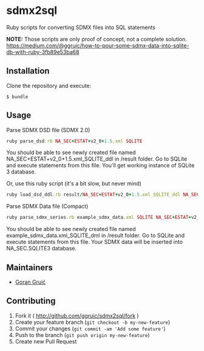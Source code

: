 # sdmx2sql
Ruby scripts for converting SDMX files into SQL statements

**NOTE:** Those scripts are only proof of concept, not a complete solution.
https://medium.com/@ggruic/how-to-pour-some-sdmx-data-into-sqlite-db-with-ruby-3fb89e53ba68

## Installation

Clone the repository and execute:

    $ bundle
  
## Usage

Parse SDMX DSD file (SDMX 2.0)

```Ruby
ruby parse_dsd.rb NA_SEC+ESTAT+v2_0+1.5.xml SQLITE
```

You should be able to see newly created file named NA_SEC+ESTAT+v2_0+1.5.xml_SQLITE_ddl in /result folder.
Go to SQLite and execute statements from this file. 
You'll get working instance of SQLite 3 database.

Or, use this ruby script (it's a bit slow, but never mind)

```Ruby
ruby load_dsd_ddl.rb result/NA_SEC+ESTAT+v2_0+1.5.xml_SQLITE_ddl NA_SEC.SQLITE3
```


Parse SDMX Data file (Compact)

```Ruby
ruby parse_sdmx_series.rb example_sdmx_data.xml SQLITE NA_SEC+ESTAT+v2_0+1.5.xml
```

You should be able to see newly created file named example_sdmx_data.xml_SQLITE_dml in /result folder.
Go to SQLite and execute statements from this file. 
Your SDMX data will be inserted into NA_SEC.SQLITE3 database.



## Maintainers

* [Goran Gruić](https://twitter.com/ggruic)

## Contributing

1. Fork it ( http://github.com/ggruic/sdmx2sql/fork )
2. Create your feature branch (`git checkout -b my-new-feature`)
3. Commit your changes (`git commit -am 'Add some feature'`)
4. Push to the branch (`git push origin my-new-feature`)
5. Create new Pull Request
